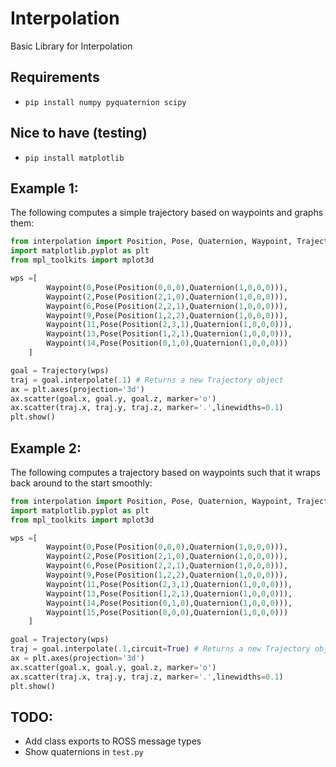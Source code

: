 # Interpolation
Basic Library for Interpolation

## Requirements
- `pip install numpy pyquaternion scipy`

## Nice to have (testing)
- `pip install matplotlib`

## Example 1:
The following computes a simple trajectory based on waypoints and graphs them:

```python
from interpolation import Position, Pose, Quaternion, Waypoint, Trajectory
import matplotlib.pyplot as plt
from mpl_toolkits import mplot3d

wps =[
        Waypoint(0,Pose(Position(0,0,0),Quaternion(1,0,0,0))),
        Waypoint(2,Pose(Position(2,1,0),Quaternion(1,0,0,0))),
        Waypoint(6,Pose(Position(2,2,1),Quaternion(1,0,0,0))),
        Waypoint(9,Pose(Position(1,2,2),Quaternion(1,0,0,0))),
        Waypoint(11,Pose(Position(2,3,1),Quaternion(1,0,0,0))),
        Waypoint(13,Pose(Position(1,2,1),Quaternion(1,0,0,0))),
        Waypoint(14,Pose(Position(0,1,0),Quaternion(1,0,0,0)))
    ]

goal = Trajectory(wps)
traj = goal.interpolate(.1) # Returns a new Trajectory object
ax = plt.axes(projection='3d')
ax.scatter(goal.x, goal.y, goal.z, marker='o')
ax.scatter(traj.x, traj.y, traj.z, marker='.',linewidths=0.1)
plt.show()
```

## Example 2:
The following computes a trajectory based on waypoints such that it wraps back around to the start smoothly:

```python
from interpolation import Position, Pose, Quaternion, Waypoint, Trajectory
import matplotlib.pyplot as plt
from mpl_toolkits import mplot3d

wps =[
        Waypoint(0,Pose(Position(0,0,0),Quaternion(1,0,0,0))),
        Waypoint(2,Pose(Position(2,1,0),Quaternion(1,0,0,0))),
        Waypoint(6,Pose(Position(2,2,1),Quaternion(1,0,0,0))),
        Waypoint(9,Pose(Position(1,2,2),Quaternion(1,0,0,0))),
        Waypoint(11,Pose(Position(2,3,1),Quaternion(1,0,0,0))),
        Waypoint(13,Pose(Position(1,2,1),Quaternion(1,0,0,0))),
        Waypoint(14,Pose(Position(0,1,0),Quaternion(1,0,0,0))),
        Waypoint(15,Pose(Position(0,0,0),Quaternion(1,0,0,0)))
    ]

goal = Trajectory(wps)
traj = goal.interpolate(.1,circuit=True) # Returns a new Trajectory object
ax = plt.axes(projection='3d')
ax.scatter(goal.x, goal.y, goal.z, marker='o')
ax.scatter(traj.x, traj.y, traj.z, marker='.',linewidths=0.1)
plt.show()
```

## TODO:
- Add class exports to ROSS message types
- Show quaternions in `test.py`
